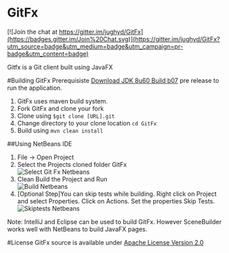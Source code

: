 GitFx
=====

[![Join the chat at https://gitter.im/jughyd/GitFx](https://badges.gitter.im/Join%20Chat.svg)](https://gitter.im/jughyd/GitFx?utm_source=badge&utm_medium=badge&utm_campaign=pr-badge&utm_content=badge)

Gitfx is a Git client built using JavaFX


#Building GitFx
Prerequisiste 
<a href="https://jdk8.java.net/download.html">Download JDK 8u60 Build b07</a> pre release to run the application.

1. GitFx uses maven build system. 
2. Fork GitFx and clone your fork
3. Clone using ```$git clone [URL].git```
4. Change directory to your clone location ```cd GitFx``` 
5. Build using ```mvn clean install``` 

##Using NetBeans IDE
1. File -> Open Project 
2. Select the Projects cloned folder GitFx<br/><img src='http://s14.postimg.org/z9dxp8yc1/Select_Git_Fx_Netbeans.png' border='0' alt="Select Git Fx Netbeans" /> 
3. Clean Build the Project and Run</br><img src='http://s27.postimg.org/fq7gssgbn/Build_Netbeans.png' border='0' alt="Build Netbeans" />
4. [Optional Step]You can skip tests while building. Right click on Project and select Properties. Click on Actions. Set the properties Skip Tests. </br><img src='http://s1.postimg.org/o73gcp3ov/Skiptests_Netbeans.png' border='0' alt="Skiptests Netbeans" />

Note: IntelliJ and Eclipse can be used to build GitFx. However SceneBuilder works well with NetBeans to build JavaFX pages. 

#License
GitFx source is available under <a href="https://www.apache.org/licenses/LICENSE-2.0">Apache License Version 2.0 </a> 
